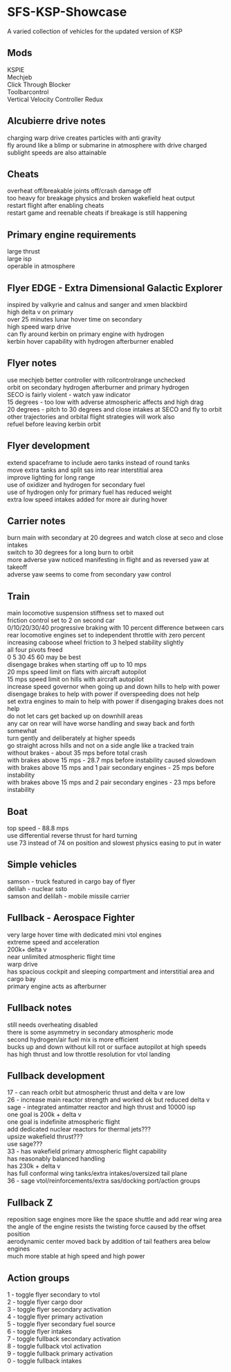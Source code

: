 # SFS-KSP-Showcase
A varied collection of vehicles for the updated version of KSP

Mods
-----
KSPIE  
Mechjeb  
Click Through Blocker  
Toolbarcontrol  
Vertical Velocity Controller Redux

Alcubierre drive notes
-----
charging warp drive creates particles with anti gravity  
fly around like a blimp or submarine in atmosphere with drive charged  
sublight speeds are also attainable

Cheats
-----
overheat off/breakable joints off/crash damage off  
too heavy for breakage physics and broken wakefield heat output  
restart flight after enabling cheats  
restart game and reenable cheats if breakage is still happening

Primary engine requirements
-----
large thrust  
large isp  
operable in atmosphere

Flyer EDGE - Extra Dimensional Galactic Explorer
-----
inspired by valkyrie and calnus and sanger and xmen blackbird  
high delta v on primary  
over 25 minutes lunar hover time on secondary  
high speed warp drive  
can fly around kerbin on primary engine with hydrogen  
kerbin hover capability with hydrogen afterburner enabled

Flyer notes
-----
use mechjeb better controller with rollcontrolrange unchecked  
orbit on secondary hydrogen afterburner and primary hydrogen  
SECO is fairly violent - watch yaw indicator  
15 degrees - too low with adverse atmospheric affects and high drag  
20 degrees - pitch to 30 degrees and close intakes at SECO and fly to orbit  
other trajectories and orbital flight strategies will work also  
refuel before leaving kerbin orbit

Flyer development
-----
extend spaceframe to include aero tanks instead of round tanks  
move extra tanks and split sas into rear interstitial area  
improve lighting for long range  
use of oxidizer and hydrogen for secondary fuel  
use of hydrogen only for primary fuel has reduced weight  
extra low speed intakes added for more air during hover

Carrier notes
-----
burn main with secondary at 20 degrees and watch close at seco and close intakes  
switch to 30 degrees for a long burn to orbit  
more adverse yaw noticed manifesting in flight and as reversed yaw at takeoff  
adverse yaw seems to come from secondary yaw control

Train
-----
main locomotive suspension stiffness set to maxed out  
friction control set to 2 on second car  
0/10/20/30/40 progressive braking with 10 percent difference between cars  
rear locomotive engines set to independent throttle with zero percent  
increasing caboose wheel friction to 3 helped stability slightly  
all four pivots freed  
0 5 30 45 60 may be best  
disengage brakes when starting off up to 10 mps  
20 mps speed limit on flats with aircraft autopilot  
15 mps speed limit on hills with aircraft autopilot  
increase speed governor when going up and down hills to help with power  
disengage brakes to help with power if overspeeding does not help  
set extra engines to main to help with power if disengaging brakes does not help  
do not let cars get backed up on downhill areas  
any car on rear will have worse handling and sway back and forth somewhat  
turn gently and deliberately at higher speeds  
go straight across hills and not on a side angle like a tracked train  
without brakes - about 35 mps before total crash  
with brakes above 15 mps - 28.7 mps before instability caused slowdown  
with brakes above 15 mps and 1 pair secondary engines - 25 mps before instability  
with brakes above 15 mps and 2 pair secondary engines - 23 mps before instability

Boat
-----
top speed - 88.8 mps  
use differential reverse thrust for hard turning  
use 73 instead of 74 on position and slowest physics easing to put in water

Simple vehicles
-----
samson - truck featured in cargo bay of flyer  
delilah - nuclear ssto  
samson and delilah - mobile missile carrier

Fullback - Aerospace Fighter
-----
very large hover time with dedicated mini vtol engines  
extreme speed and acceleration  
200k+ delta v  
near unlimited atmospheric flight time  
warp drive  
has spacious cockpit and sleeping compartment and interstitial area and cargo bay  
primary engine acts as afterburner

Fullback notes   
-----
still needs overheating disabled  
there is some asymmetry in secondary atmospheric mode  
second hydrogen/air fuel mix is more efficient  
bucks up and down without kill rot or surface autopilot at high speeds  
has high thrust and low throttle resolution for vtol landing

Fullback development
-----
17 - can reach orbit but atmospheric thrust and delta v are low  
26 - increase main reactor strength and worked ok but reduced delta v  
sage - integrated antimatter reactor and high thrust and 10000 isp  
one goal is 200k + delta v  
one goal is indefinite atmospheric flight  
add dedicated nuclear reactors for thermal jets???  
upsize wakefield thrust???  
use sage???  
33 - has wakefield primary atmospheric flight capability  
has reasonably balanced handling  
has 230k + delta v  
has full conformal wing tanks/extra intakes/oversized tail plane  
36 - sage vtol/reinforcements/extra sas/docking port/action groups

Fullback Z
-----
reposition sage engines more like the space shuttle and add rear wing area  
the angle of the engine resists the twisting force caused by the offset position  
aerodynamic center moved back by addition of tail feathers area below engines  
much more stable at high speed and high power

Action groups
-----
1 - toggle flyer secondary to vtol  
2 - toggle flyer cargo door  
3 - toggle flyer secondary activation  
4 - toggle flyer primary activation  
5 - toggle flyer secondary fuel source  
6 - toggle flyer intakes  
7 - toggle fullback secondary activation  
8 - toggle fullback vtol activation  
9 - toggle fullback primary activation  
0 - toggle fullback intakes

